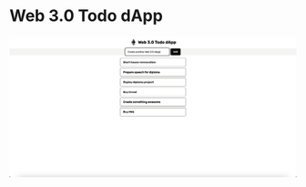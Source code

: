 # Web 3.0 Todo dApp

<div align="center">
  <img src="./client/public/screenshot2.png" alt="Screenshot">
</div